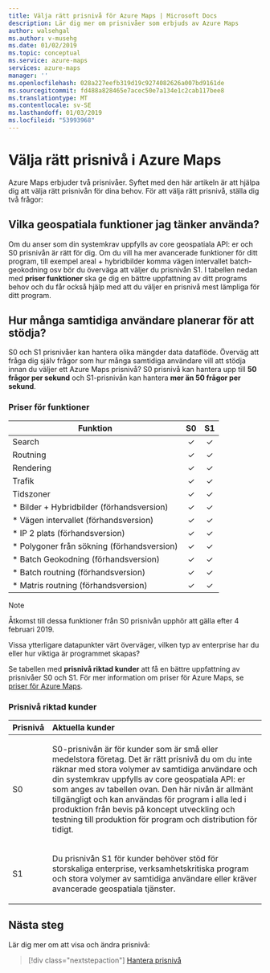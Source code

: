 ```yaml
---
title: Välja rätt prisnivå för Azure Maps | Microsoft Docs
description: Lär dig mer om prisnivåer som erbjuds av Azure Maps
author: walsehgal
ms.author: v-musehg
ms.date: 01/02/2019
ms.topic: conceptual
ms.service: azure-maps
services: azure-maps
manager: ''
ms.openlocfilehash: 028a227eefb319d19c9274082626a007bd9161de
ms.sourcegitcommit: fd488a828465e7acec50e7a134e1c2cab117bee8
ms.translationtype: MT
ms.contentlocale: sv-SE
ms.lasthandoff: 01/03/2019
ms.locfileid: "53993968"
---
```

# <a name="choosing-the-right-pricing-tier-in-azure-maps"></a>Välja rätt prisnivå i Azure Maps

Azure Maps erbjuder två prisnivåer. Syftet med den här artikeln är att hjälpa dig att välja rätt prisnivån för dina behov. För att välja rätt prisnivå, ställa dig två frågor:

## <a name="what-geospatial-capabilities-do-i-plan-to-use"></a>Vilka geospatiala funktioner jag tänker använda?
Om du anser som din systemkrav uppfylls av core geospatiala API: er och S0 prisnivån är rätt för dig. Om du vill ha mer avancerade funktioner för ditt program, till exempel areal + hybridbilder komma vägen intervallet batch-geokodning osv bör du överväga att väljer du prisnivån S1. I tabellen nedan med **priser funktioner** ska ge dig en bättre uppfattning av ditt programs behov och du får också hjälp med att du väljer en prisnivå mest lämpliga för ditt program.

## <a name="how-many-concurrent-users-do-i-plan-to-support"></a>Hur många samtidiga användare planerar för att stödja? 
S0 och S1 prisnivåer kan hantera olika mängder data dataflöde. Överväg att fråga dig själv frågor som hur många samtidiga användare vill att stödja innan du väljer ett Azure Maps prisnivå? S0 prisnivå kan hantera upp till **50 frågor per sekund** och S1-prisnivån kan hantera **mer än 50 frågor per sekund**.

### <a name="pricing-tier-capabilities"></a>Priser för funktioner

| Funktion                              |        S0           |  S1      |
|-----------------------------------------|:-------------------:|:--------:|
| Search                                  |        ✓           |     ✓    |
| Routning                                 |        ✓           |     ✓    |
| Rendering                                  |        ✓           |     ✓    |
| Trafik                                 |        ✓           |     ✓    |
| Tidszoner                              |        ✓           |     ✓    |
| * Bilder + Hybridbilder (förhandsversion)     |        ✓           |     ✓    |
| * Vägen intervallet (förhandsversion)                  |        ✓           |     ✓    |
| * IP 2 plats (förhandsversion)                |        ✓           |     ✓    |
| * Polygoner från sökning (förhandsversion)         |        ✓           |     ✓    |
| * Batch Geokodning (förhandsversion)              |        ✓           |     ✓    |
| * Batch routning (förhandsversion)                |        ✓           |     ✓    |
| * Matris routning (förhandsversion)               |        ✓           |     ✓    |

> [!Note]
> Åtkomst till dessa funktioner från S0 prisnivån upphör att gälla efter 4 februari 2019.

Vissa ytterligare datapunkter värt överväger, vilken typ av enterprise har du eller hur viktiga är programmet skapas?

Se tabellen med **prisnivå riktad kunder** att få en bättre uppfattning av prisnivåer S0 och S1. För mer information om priser för Azure Maps, se [priser för Azure Maps](https://azure.microsoft.com/pricing/details/azure-maps/). 

### <a name="pricing-tier-targeted-customers"></a>Prisnivå riktad kunder

| Prisnivå  |        Aktuella kunder                                                                |
|---------------|:-----------------------------------------------------------------------------------------|
| S0            |    <p>S0-prisnivån är för kunder som är små eller medelstora företag. Det är rätt prisnivå du om du inte räknar med stora volymer av samtidiga användare och din systemkrav uppfylls av core geospatiala API: er som anges av tabellen ovan. Den här nivån är allmänt tillgängligt och kan användas för program i alla led i produktion från bevis på koncept utveckling och testning till produktion för program och distribution för tidigt.<p>|
| S1            |    <p>Du prisnivån S1 för kunder behöver stöd för storskaliga enterprise, verksamhetskritiska program och stora volymer av samtidiga användare eller kräver avancerade geospatiala tjänster.</p>|

## <a name="next-steps"></a>Nästa steg

Lär dig mer om att visa och ändra prisnivå:

> [!div class="nextstepaction"]
> [Hantera prisnivå](how-to-manage-pricing-tier.md)
